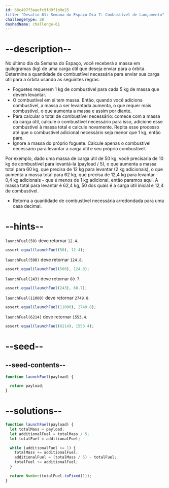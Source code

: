 ```yaml
---
id: 68c497f3aaefc9fd9f1b0e25
title: "Desafio 61: Semana do Espaço Dia 7: Combustível de Lançamento"
challengeType: 28
dashedName: challenge-61
---
```


# --description--

No último dia da Semana do Espaço, você receberá a massa em quilogramas (kg) de uma carga útil que deseja enviar para a órbita. Determine a quantidade de combustível necessária para enviar sua carga útil para a órbita usando as seguintes regras:

- Foguetes requerem 1 kg de combustível para cada 5 kg de massa que devem levantar.
- O combustível em si tem massa. Então, quando você adiciona combustível, a massa a ser levantada aumenta, o que requer mais combustível, o que aumenta a massa e assim por diante.
- Para calcular o total de combustível necessário: comece com a massa da carga útil, calcule o combustível necessário para isso, adicione esse combustível à massa total e calcule novamente. Repita esse processo até que o combustível adicional necessário seja menor que 1 kg, então pare.
- Ignore a massa do próprio foguete. Calcule apenas o combustível necessário para levantar a carga útil e seu próprio combustível.

Por exemplo, dado uma massa de carga útil de 50 kg, você precisaria de 10 kg de combustível para levantá-la (payload / 5), o que aumenta a massa total para 60 kg, que precisa de 12 kg para levantar (2 kg adicionais), o que aumenta a massa total para 62 kg, que precisa de 12,4 kg para levantar - 0,4 kg adicionais - que é menos de 1 kg adicional, então paramos aqui. A massa total para levantar é 62,4 kg, 50 dos quais é a carga útil inicial e 12,4 de combustível.

- Retorna a quantidade de combustível necessária arredondada para uma casa decimal.

# --hints--

`launchFuel(50)` deve retornar `12.4`.

```js
assert.equal(launchFuel(50), 12.4);
```

`launchFuel(500)` deve retornar `124.8`.

```js
assert.equal(launchFuel(500), 124.8);
```

`launchFuel(243)` deve retornar `60.7`.

```js
assert.equal(launchFuel(243), 60.7);
```

`launchFuel(11000)` deve retornar `2749.8`.

```js
assert.equal(launchFuel(11000), 2749.8);
```

`launchFuel(6214)` deve retornar `1553.4`.

```js
assert.equal(launchFuel(6214), 1553.4);
```

# --seed--

## --seed-contents--

```js
function launchFuel(payload) {

  return payload;
}
```

# --solutions--

```js
function launchFuel(payload) {
  let totalMass = payload;
  let additionalFuel = totalMass / 5;
  let totalFuel = additionalFuel;

  while (additionalFuel >= 1) {
    totalMass += additionalFuel;
    additionalFuel = (totalMass / 5) - totalFuel;
    totalFuel += additionalFuel;
  }

  return Number(totalFuel.toFixed(1));
}
```
